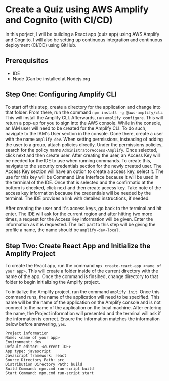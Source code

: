 # Create a Quiz using AWS Amplify and Cognito (with CI/CD)

In this porject, I will be building a React app (quiz app) using AWS Amplify and Cognito. I will also be setting up continuous integration and continuous deployment (CI/CD) using GitHub.

## Prerequisites

+ IDE
+ Node (Can be installed at Nodejs.org

  
## Step One: Configuring Amplify CLI
To start off this step, create a directory for the application and change into that folder. From there, run the command `npm install -g @aws-amplify/cli`. This will install the Amplify CLI. Afterwards, run `amplify configure`. This will return a pop-up for you to sign into the AWS console. While in the console, an IAM user will need to be created for the Amplify CLI. To do such, navigate to the IAM's User section in the console. Ocne there, create a user with the name `amplify-dev`. When setting permissions, insteading of adding the user to a group, attach policies directly. Under the permissions policies, search for the policy name `AdministratorAccess-Amplify`. Once selected, click next and then create user. After creating the user, an Access Key will be needed for the IDE to use when running commands. To create this, navigate to the security credentials section for the newly created user. The Access Key section will have an option to create a access key, select it. The use for this key will be Command Line Interface because it will be used in the terminal of the IDE. Once that is selected and the confirmatio at the bottom is checked, click next and then create access key. Take note of the access key information because the credentials will be needed by the terminal. The IDE provides a link with detailed instructions, if needed.

After creating the user and it's access keys, go back to the terminal and hit enter. The IDE will ask for the current region and after hitting two more times, a request for the Access Key information will be given. Enter the information as it is requested. The last part to this step will be giving the profile a name, the name should be `amplify-dev-local`.

## Step Two: Create React App and Initialize the Amplify Project

To create the React app, run the command `npx create-react-app <name of your app>`. This will create a folder inside of the current directory with the name of the app. Once the command is finsihed, change directory to that folder to begin initializing the Amplify project.

To initialize the Amplify project, run the command `amplify init`. Once this command runs, the name of the application will need to be specified. This name will be the name of the application on the Amplify console and is not connect to the name of the application on the local machine. After entering the name, the Project information will presented and the terminal will ask if the information is correct. Ensure the information matches the information below before answering, `yes`.
```
Project information
Name: <name of your app>
Environment: dev
Default editor: <current IDE>
App type: javascript
Javascript framework: react
Source Directory Path: src
Distribution Directory Path: build
Build Command: npm.cmd run-script build
Start Command: npm.cmd run-script start
```





